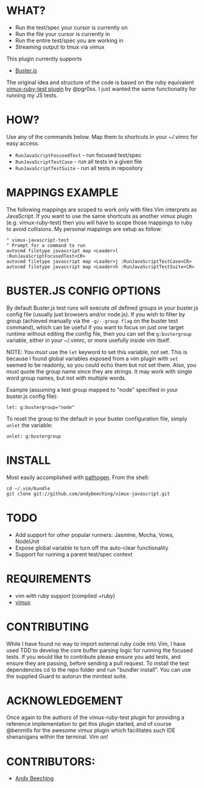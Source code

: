 WHAT?
====================

- Run the test/spec your cursor is currently on
- Run the file your cursor is currently in
- Run the entire test/spec you are working in
- Streaming output to tmux via vimux

This plugin currently supports
  - [Buster.js](http://busterjs.org)

The original idea and structure of the code is based on the ruby equivalent [vimux-ruby-test plugin](https://github.com/pgr0ss/vimux-ruby-test) by @pgr0ss. I just wanted the same functionality for running my JS tests.

HOW?
====================

Use any of the commands below. Map them to shortcuts in your *~/.vimrc* for easy access.

  - `RunJavaScriptFocusedTest` - run focused test/spec
  - `RunJavaScriptTestCase` - run all tests in a given file
  - `RunJavaScriptTestSuite` - run all tests in repository

MAPPINGS EXAMPLE
====================

The following mappings are scoped to work only with files Vim interprets as JavaScript. If you want to use the same shortcuts as another vimux plugin (e.g. vimux-ruby-test) then you will have to scope those mappings to ruby to avoid collisions. My personal mappings are setup as follow:

```vim
" vimux-javascript-test
" Prompt for a command to run
autocmd filetype javascript map <Leader>l :RunJavaScriptFocusedTest<CR>
autocmd filetype javascript map <Leader>j :RunJavaScriptTestCase<CR>
autocmd filetype javascript map <Leader>h :RunJavaScriptTestSuite<CR>
```

BUSTER.JS CONFIG OPTIONS
====================

By default Buster.js test runs will execute _all_ defined groups in your buster.js config file (usually just browsers and/or node.js). If you wish to filter by group (achieved manually via the `-g/--group flag` on the buster test command), which can be useful if you want to focus on just one target runtime without editing the config file, then you can set the `g:bustergroup` variable, either in your ~/.vimrc, or more usefully inside vim itself.

NOTE: You *must* use the `let` keyword to set this variable, *not* set. This is because I found global variables exposed from a vim plugin with `set` seemed to be readonly, so you could echo them but not set them. Also, you *must* quote the group name since they are strings. It may work with single word group names, but not with multiple words.

Example (assuming a test group mapped to "node" specified in your buster.js config file):

```
let: g:bustergroup="node"
```

To reset the group to the default in your buster configuration file, simply `unlet` the variable:

```
unlet: g:bustergroup
```

INSTALL
====================

Most easily accomplished with [pathogen](https://github.com/tpope/vim-pathogen). From the shell:

```
cd ~/.vim/bundle
git clone git://github.com/andybeeching/vimux-javascript.git
```

TODO
===================

- Add support for other popular runners: Jasmine, Mocha, Vows, NodeUnit
- Expose global variable to turn off the auto-clear functionality
- Support for running a parent test/spec context

REQUIREMENTS
====================

- vim with ruby support (compiled +ruby)
- [vimux](https://github.com/benmills/vimux)

CONTRIBUTING
====================

While I have found no way to import external ruby code into Vim, I have used TDD to develop the core buffer parsing logic for running the focused tests. If you would like to contribute please ensure you add tests, and ensure they are passing, before sending a pull request. To install the test dependencies cd to the repo folder and run "bundler install". You can use the supplied Guard to autorun the minitest suite.

ACKNOWLEDGEMENT
====================

Once again to the authors of the vimux-ruby-test plugin for providing a reference implementation to get this plugin started, and of course @benmills for the awesome vimux plugin which facilitates such IDE shenanigans within the terminal. Vim on!

CONTRIBUTORS:
====================

- [Andy Beeching](https://github.com/andybeeching)
